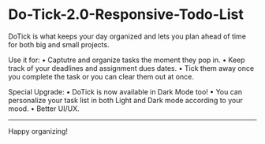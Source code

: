 # Do-Tick-2.0-Responsive-Todo-List
DoTick is what keeps your day organized and lets you plan ahead of time for both big and small projects.  

Use it for: 
• Captutre and organize tasks the moment they pop in. 
• Keep track of your deadlines and assignment dues dates. 
• Tick them away once you complete the task or you can clear them out at once.  

Special Upgrade: 
• DoTick is now available in Dark Mode too! 
• You can personalize your task list in both Light and Dark mode according to your mood. 
• Better UI/UX.  

*****************
Happy organizing!
